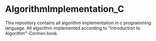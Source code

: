 # AlgorithmImplementation_C
This repository contains all algorithm implementation in c programming language. All algorithm implemented according to "Introduction to Algorithm"-Cormen book.

